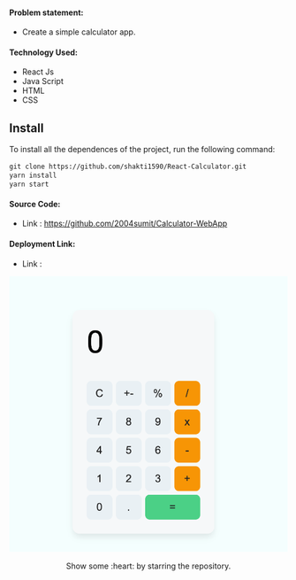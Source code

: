 #### Problem statement:
 - Create a simple calculator app.

#### Technology Used:
 - React Js
 - Java Script
 - HTML
 - CSS

 ## Install

To install all the dependences of the project, run the following command:

    git clone https://github.com/shakti1590/React-Calculator.git
    yarn install
    yarn start


#### Source Code:
 - Link : https://github.com/2004sumit/Calculator-WebApp
   


#### Deployment Link:
 - Link : 



![Project Preview](./src/calc-app.png)



<p align="center">
  Show some :heart: by starring the repository.
</p>
